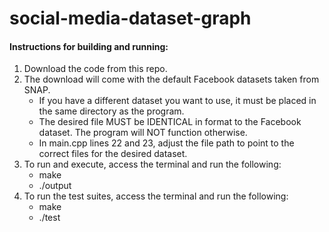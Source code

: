 # social-media-dataset-graph
<h4>Instructions for building and running: </h4>
<ol>
<li>Download the code from this repo.</li>

<li>
The download will come with the default Facebook datasets taken from SNAP.
<ul>
    <li>If you have a different dataset you want to use, it must be placed in the same directory as the program.</li>
    <li>The desired file MUST be IDENTICAL in format to the Facebook dataset. The program will NOT function otherwise.</li>
    <li>In main.cpp lines 22 and 23, adjust the file path to point to the correct files for the desired dataset.</li>
</ul>
</li>
<li>
To run and execute, access the terminal and run the following:
<ul>
    <li> make</li>
    <li> ./output </li>
</ul>
</li>
<li>
To run the test suites, access the terminal and run the following:
<ul>
    <li> make</li>
    <li> ./test </li>
</ul>
</li>
